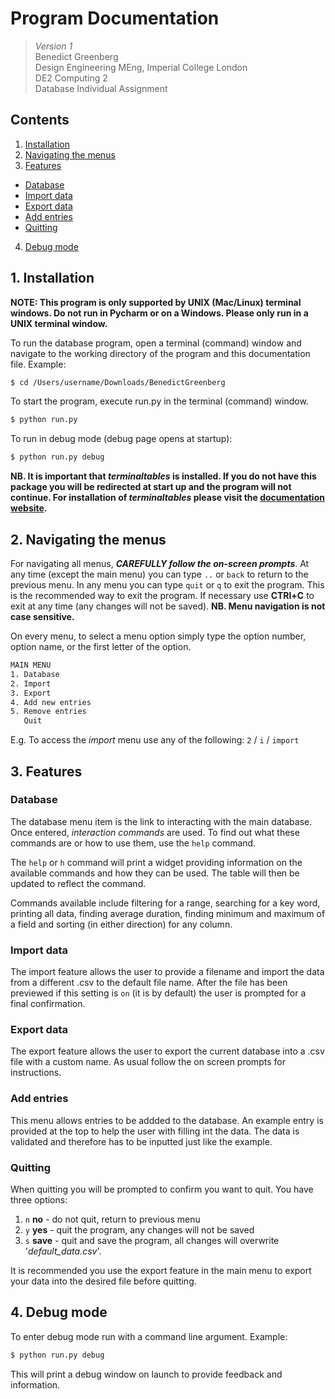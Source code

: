 # Program Documentation
> *Version 1*  
> Benedict Greenberg  
> Design Engineering MEng, Imperial College London  
> DE2 Computing 2  
> Database Individual Assignment   

## Contents
1. [Installation](#1-installation)
2. [Navigating the menus](#2-navigating-the-menus)
3. [Features](#3-features)
  + [Database](#database)
  + [Import data](#import-data)
  + [Export data](#export-data)
  + [Add entries](#add-entries)
  + [Quitting](#quitting)
4. [Debug mode](#4-debug-mode)

## 1. Installation

**NOTE: This program is only supported by UNIX (Mac/Linux) terminal windows. Do not run in Pycharm or on a Windows. Please only run in a UNIX terminal window.**

To run the database program, open a terminal (command) window and navigate to the working directory of the program and this documentation file. Example: 
```bash
$ cd /Users/username/Downloads/BenedictGreenberg
```

To start the program, execute run.py in the terminal (command) window.
```bash
$ python run.py
```

To run in debug mode (debug page opens at startup):
```bash
$ python run.py debug
```

**NB. It is important that _terminaltables_ is installed. If you do not have this package you will be redirected at start up and the program will not continue. For installation of _terminaltables_ please visit the [documentation website](https://robpol86.github.io/terminaltables/install.html).**

## 2. Navigating the menus

For navigating all menus, **_CAREFULLY follow the on-screen prompts_**. At any time (except the main menu) you can type `..` or `back` to return to the previous menu.  In any menu you can type `quit` or `q` to exit the program. This is the recommended way to exit the program. If necessary use **CTRl+C** to exit at any time (any changes will not be saved). **NB. Menu navigation is not case sensitive.**

On every menu, to select a menu option simply type the option number, option name, or the first letter of the option.
```bash
MAIN MENU
1. Database
2. Import
3. Export
4. Add new entries
5. Remove entries
   Quit
```
E.g. To access the _import_ menu use any of the following: `2` / `i` / `import`

## 3. Features

### Database

The database menu item is the link to interacting with the main database. Once entered, _interaction commands_ are used. To find out what these commands are or how to use them, use the `help` command.

The `help` or `h` command will print a widget providing information on the available commands and how they can be used. The table will then be updated to reflect the command.

Commands available include filtering for a range, searching for a key word, printing all data, finding average duration, finding minimum and maximum of a field and sorting (in either direction) for any column.

### Import data

The import feature allows the user to provide a filename and import the data from a different .csv to the default file name. After the file has been previewed if this setting is `on` (it is by default) the user is prompted for a final confirmation.

### Export data

The export feature allows the user to export the current database into a .csv file with a custom name. As usual follow the on screen prompts for instructions.

### Add entries

This menu allows entries to be addded to the database. An example entry is provided at the top to help the user with filling int the data. The data is validated and therefore has to be inputted just like the example.

### Quitting

When quitting you will be prompted to confirm you want to quit. You have three options:

1. `n` **no** - do not quit, return to previous menu
2. `y` **yes** - quit the program, any changes will not be saved
3. `s` **save** - quit and save the program, all changes will overwrite '*default_data.csv*'.

It is recommended you use the export feature in the main menu to export your data into the desired file before quitting.

## 4. Debug mode

To enter debug mode run with a command line argument. Example:
```bash
$ python run.py debug
```

This will print a debug window on launch to provide feedback and information.
